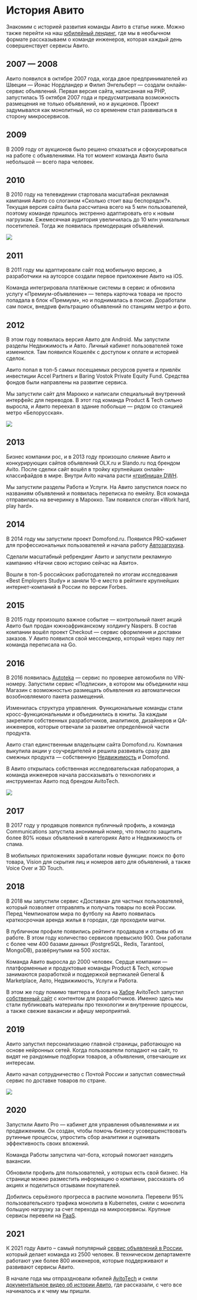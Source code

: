 # История Авито

Знакомим с историей развития команды Авито в статье ниже.
Можно также перейти на наш [юбилейный лендинг](https://tech.avito.ru/?utm_source=telegram&utm_medium=social&utm_campaign=avitotech-ispolnilos-5-let-kratkaya-ist&utm_content=50235821), где мы в необычном формате рассказываем о команде инженеров, которая каждый день совершенствует сервисы Авито.

## 2007 — 2008

Авито появился в октябре 2007 года, когда двое предпринимателей из Швеции — Йонас Нордландер и Филип Энгельберт — создали онлайн-сервис объявлений. Первая версия сайта, написанная на PHP, запустилась 15 октября 2007 года и предусматривала возможность размещения не только объявлений, но и аукционов. Проект задумывался как монолитный, но со временем стал развиваться в сторону микросервисов.


## 2009

В 2009 году от аукционов было решено отказаться и сфокусироваться на работе с объявлениями. На тот момент команда Авито была небольшой — всего пара человек.


## 2010

В 2010 году на телевидении стартовала масштабная рекламная кампания Авито со слоганом «Сколько стоит ваш беспорядок?». Текущая версия сайта была рассчитана всего на 5 млн пользователей, поэтому команде пришлось экстренно адаптировать его к новым нагрузкам. Ежемесячная аудитория увеличилась до 10 млн уникальных посетителей. Тогда же появилась премодерация объявлений.

![](https://habrastorage.org/webt/sv/j2/9o/svj29oi1gy1q6ehkedzjza7aetu.png)


## 2011

В 2011 году мы адаптировали сайт под мобильную версию, а разработчики на аутсорсе создали первое приложение Авито на iOS.

Команда интегрировала платёжные системы в сервис и обновила услугу «Премиум-объявление» — теперь карточка товара не просто попадала в блок «Премиум», но и поднималась в поиске. Доработали сам поиск, внедрив фильтрацию объявлений по станциям метро и фото.


## 2012

В этом году появилась версия Авито для Android. Мы запустили разделы Недвижимость и Авто. Личный кабинет пользователей тоже изменился. Там появился Кошелёк с доступом к оплате и историей сделок.

Авито попал в топ-5 самых посещаемых ресурсов рунета и привлёк инвестиции Accel Partners и Baring Vostok Private Equity Fund. Средства фондов были направлены на развитие сервиса.

Мы запустили сайт для Марокко и написали специальный внутренний интерфейс для переводов. В этот год команда Product & Tech сильно выросла, и Авито переехал в здание побольше — рядом со станцией метро «Белорусская».

![](https://habrastorage.org/webt/7i/vr/gz/7ivrgz716iehoqe5zt4g4unxauc.jpeg)


## 2013

Бизнес компании рос, и в 2013 году произошло слияние Авито и конкурирующих сайтов объявлений OLX.ru и Slando.ru под брендом Avito. После сделки сайт вошёл в тройку крупнейших онлайн-классифайдов в мире. Внутри Avito начала расти [«грибница» DWH](https://habrahabr.ru/company/avito/blog/322510/).

Мы запустили разделы Работа и Услуги. На Авито запустился поиск по названиям объявлений и появилась переписка по емейлу.
Вся команда отправилась на вечеринку в Марокко. Там появился слоган «Work hard, play hard».


## 2014

В 2014 году мы запустили проект Domofond.ru.
Появился PRO-кабинет для профессиональных пользователей и начала работу [Автозагрузка](https://autoload.avito.ru/format/).

Сделали масштабный ребрендинг Авито и запустили рекламную кампанию «Начни свою историю сейчас на Авито».

Вошли в топ-5 российских работодателей по итогам исследования «Best Employers Study» и заняли 10-е место в рейтинге крупнейших интернет-компаний в России по версии Forbes.


## 2015

В 2015 году произошло важное событие — контрольный пакет акций Авито был продан южноафриканскому холдингу Naspers. В состав компании вошёл проект Checkout — сервис оформления и доставки заказов. У Авито появился свой мессенджер, который через пару лет команда переписала на Go.


## 2016

В 2016 появилась [Autoteka](https://autoteka.ru/) — сервис по проверке автомобиля по VIN-номеру. Запустили сервис «Подписки», в котором мы объединили наш Магазин с возможностью размещать объявления из автоматически возобновляемого пакета размещений.

Изменилась структура управления. Функциональные команды стали кросс-функциональными и объединились в юниты. За каждым закрепили собственных разработчиков, аналитиков, дизайнеров и QA-инженеров, которые отвечали за развитие определённой части продукта.

Авито стал единственным владельцем сайта Domofond.ru. Компания выкупила акции у соучредителей и решила развивать сразу два смежных продукта — собственную [Недвижимость](https://www.avito.ru/all/nedvizhimost) и Domofond.

В Авито открылась собственная исследовательская лаборатория, а команда инженеров начала рассказывать о технологиях и инструментах Авито под брендом AvitoTech.

![](https://habrastorage.org/webt/_b/kr/rx/_bkrrxuhviywsbfxlcyi5eapeyg.jpeg)

## 2017

В 2017 году у продавцов появился публичный профиль, а команда Communications запустила анонимный номер, что помогло защитить более 80% новых объявлений в категориях Авто и Недвижимость от спама.

В мобильных приложениях заработали новые функции: поиск по фото товара, Vision для скрытия лиц и номеров авто для объявлений,  а также Voice Over и 3D Touch.


## 2018

В 2018 мы запустили сервис «Доставка» для частных пользователей, который позволяет отправлять и получать товары по всей России. Перед Чемпионатом мира по футболу на Авито появилась краткосрочная аренда жилья в городах, где проходили матчи.

В публичном профиле появились рейтинги продавцов и отзывы об их работе. В этом году количество сервисов превысило 900. Они работали с более чем 400 базами данных (PostgreSQL, Redis, Tarantool, MongoDB), развёрнутыми на 500 хостах.

Команда Авито выросла до 2000 человек. Сердце компании — платформенные и продуктовые команды Product & Tech, которые занимаются разработкой и поддержкой вертикалей General & Marketplace, Авто, Недвижимость, Услуги и Работа.

В этом же году помимо твиттера и блога на [Хабре](https://habr.com/ru/company/avito/) AvitoTech запустил [собственный сайт](https://avito.tech/) с контентом для разработчиков. Именно здесь мы стали публиковать материалы про технологии и внутренние процессы, а также свежие вакансии и афишу мероприятий.


## 2019

Авито запустил персонализацию главной страницы, работающую на основе нейронных сетей. Когда пользователи попадают на сайт, то видят не рандомные подборки товаров, а объявления, отвечающие их интересам.

Авито начал сотрудничество с Почтой России и запустил совместный сервис по доставке товаров по стране.

![](https://habrastorage.org/webt/wo/rd/ex/wordexhsnoxxfshif6xlye2bwsq.png)


## 2020

Запустили Авито Pro — кабинет для управления объявлениями и их продвижением. Он создан, чтобы помочь бизнесу усовершенствовать рутинные процессы, упростить сбор аналитики и оценивать эффективность своих вложений.

Команда Работы запустила чат-бота, который помогает находить вакансии.

Обновили профиль для пользователей, у которых есть свой бизнес. На странице можно разместить информацию о компании, рассказать об акциях и поделиться отзывами покупателей.

Добились серьёзного прогресса в распиле монолита. Перевели 95% пользовательского трафика монолита в Kubernetes, сняли с монолита большую нагрузку за счет перехода на микросервисы. Крупные сервисы перевели на [PaaS](https://habr.com/ru/company/avito/blog/527400/).


## 2021

К 2021 году Авито – самый популярный [сервис объявлений в России](https://www.similarweb.com/website/avito.ru/), который делает команда из 2500 человек. В техническом департаменте работают уже более 800 инженеров, которые поддерживают и развивают сервисы Авито.

В начале года мы отпраздновали юбилей [AvitoTech](https://avito.tech/) и сняли [документальное видео об истории Авито](https://www.youtube.com/watch?v=tvaRBrS14rE), где рассказали, с чего все начиналось и к чему мы пришли.
